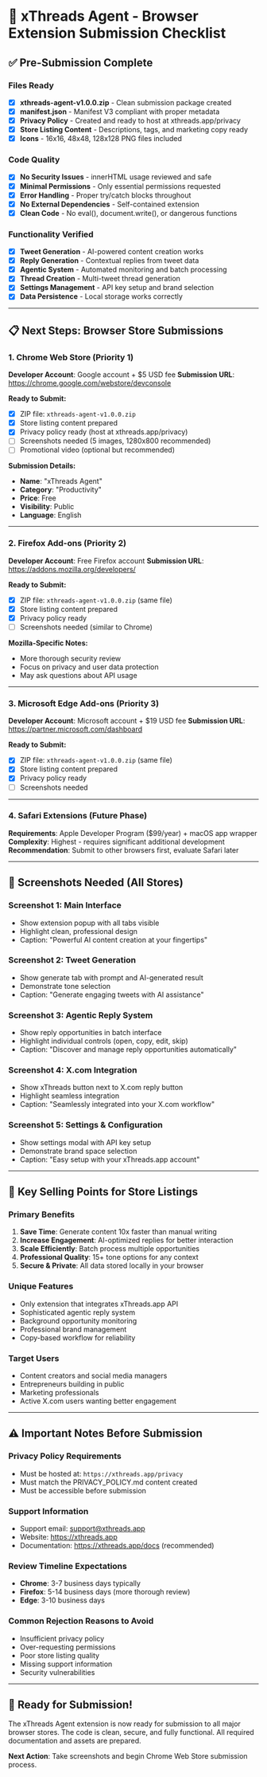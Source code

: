 # 🚀 xThreads Agent - Browser Extension Submission Checklist

## ✅ **Pre-Submission Complete**

### **Files Ready**
- [x] **xthreads-agent-v1.0.0.zip** - Clean submission package created
- [x] **manifest.json** - Manifest V3 compliant with proper metadata
- [x] **Privacy Policy** - Created and ready to host at xthreads.app/privacy
- [x] **Store Listing Content** - Descriptions, tags, and marketing copy ready
- [x] **Icons** - 16x16, 48x48, 128x128 PNG files included

### **Code Quality**
- [x] **No Security Issues** - innerHTML usage reviewed and safe
- [x] **Minimal Permissions** - Only essential permissions requested
- [x] **Error Handling** - Proper try/catch blocks throughout
- [x] **No External Dependencies** - Self-contained extension
- [x] **Clean Code** - No eval(), document.write(), or dangerous functions

### **Functionality Verified**
- [x] **Tweet Generation** - AI-powered content creation works
- [x] **Reply Generation** - Contextual replies from tweet data
- [x] **Agentic System** - Automated monitoring and batch processing
- [x] **Thread Creation** - Multi-tweet thread generation
- [x] **Settings Management** - API key setup and brand selection
- [x] **Data Persistence** - Local storage works correctly

---

## 📋 **Next Steps: Browser Store Submissions**

### **1. Chrome Web Store** (Priority 1)
**Developer Account**: Google account + $5 USD fee
**Submission URL**: https://chrome.google.com/webstore/devconsole

**Ready to Submit:**
- [x] ZIP file: `xthreads-agent-v1.0.0.zip`
- [x] Store listing content prepared
- [x] Privacy policy ready (host at xthreads.app/privacy)
- [ ] Screenshots needed (5 images, 1280x800 recommended)
- [ ] Promotional video (optional but recommended)

**Submission Details:**
- **Name**: "xThreads Agent"
- **Category**: "Productivity"
- **Price**: Free
- **Visibility**: Public
- **Language**: English

---

### **2. Firefox Add-ons** (Priority 2)
**Developer Account**: Free Firefox account
**Submission URL**: https://addons.mozilla.org/developers/

**Ready to Submit:**
- [x] ZIP file: `xthreads-agent-v1.0.0.zip` (same file)
- [x] Store listing content prepared
- [x] Privacy policy ready
- [ ] Screenshots needed (similar to Chrome)

**Mozilla-Specific Notes:**
- More thorough security review
- Focus on privacy and user data protection
- May ask questions about API usage

---

### **3. Microsoft Edge Add-ons** (Priority 3)
**Developer Account**: Microsoft account + $19 USD fee
**Submission URL**: https://partner.microsoft.com/dashboard

**Ready to Submit:**
- [x] ZIP file: `xthreads-agent-v1.0.0.zip` (same file)
- [x] Store listing content prepared
- [x] Privacy policy ready
- [ ] Screenshots needed

---

### **4. Safari Extensions** (Future Phase)
**Requirements**: Apple Developer Program ($99/year) + macOS app wrapper
**Complexity**: Highest - requires significant additional development
**Recommendation**: Submit to other browsers first, evaluate Safari later

---

## 📸 **Screenshots Needed** (All Stores)

### **Screenshot 1: Main Interface**
- Show extension popup with all tabs visible
- Highlight clean, professional design
- Caption: "Powerful AI content creation at your fingertips"

### **Screenshot 2: Tweet Generation**
- Show generate tab with prompt and AI-generated result
- Demonstrate tone selection
- Caption: "Generate engaging tweets with AI assistance"

### **Screenshot 3: Agentic Reply System**  
- Show reply opportunities in batch interface
- Highlight individual controls (open, copy, edit, skip)
- Caption: "Discover and manage reply opportunities automatically"

### **Screenshot 4: X.com Integration**
- Show xThreads button next to X.com reply button
- Highlight seamless integration
- Caption: "Seamlessly integrated into your X.com workflow"

### **Screenshot 5: Settings & Configuration**
- Show settings modal with API key setup
- Demonstrate brand space selection
- Caption: "Easy setup with your xThreads.app account"

---

## 🎯 **Key Selling Points for Store Listings**

### **Primary Benefits**
1. **Save Time**: Generate content 10x faster than manual writing
2. **Increase Engagement**: AI-optimized replies for better interaction
3. **Scale Efficiently**: Batch process multiple opportunities
4. **Professional Quality**: 15+ tone options for any context
5. **Secure & Private**: All data stored locally in your browser

### **Unique Features**
- Only extension that integrates xThreads.app API
- Sophisticated agentic reply system
- Background opportunity monitoring
- Professional brand management
- Copy-based workflow for reliability

### **Target Users**
- Content creators and social media managers
- Entrepreneurs building in public  
- Marketing professionals
- Active X.com users wanting better engagement

---

## ⚠️ **Important Notes Before Submission**

### **Privacy Policy Requirements**
- Must be hosted at: `https://xthreads.app/privacy`
- Must match the PRIVACY_POLICY.md content created
- Must be accessible before submission

### **Support Information**
- Support email: support@xthreads.app
- Website: https://xthreads.app
- Documentation: https://xthreads.app/docs (recommended)

### **Review Timeline Expectations**
- **Chrome**: 3-7 business days typically
- **Firefox**: 5-14 business days (more thorough review)
- **Edge**: 3-10 business days

### **Common Rejection Reasons to Avoid**
- Insufficient privacy policy
- Over-requesting permissions
- Poor store listing quality
- Missing support information
- Security vulnerabilities

---

## 🎉 **Ready for Submission!**

The xThreads Agent extension is now ready for submission to all major browser stores. The code is clean, secure, and fully functional. All required documentation and assets are prepared.

**Next Action**: Take screenshots and begin Chrome Web Store submission process.